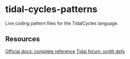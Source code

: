 # tidal-cycles-patterns
Live coding pattern files for the TidalCycles language.

## Resources

[Official docs: complete reference](http://tidalcycles.org/docs/reference/cycles)
[Tidal forum: synth defs](https://club.tidalcycles.org/t/synthdefs-for-tidal/1092)
